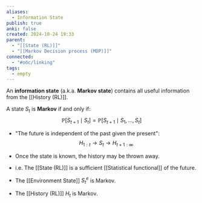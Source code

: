 ```yaml
---
aliases:
  - Information State
publish: true
anki: false
created: 2024-10-24 19:33
parent:
  - "[[State (RL)]]"
  - "[[Markov Decision process (MDP)]]"
connected:
  - "#обс/linking"
tags:
  - empty
---
```


An **information state** (a.k.a. **Markov state**) contains all useful information from the [[History (RL)]].

A state $S_t$ is **Markov** if and only if:
$$\mathbb{P}[S_{t+1} \mid S_t] = \mathbb{P}[S_{t+1} \mid S_1, \dots, S_t]$$

- "The future is independent of the past given the present":
  $$H_{1:t} \to S_t \to H_{t+1:\infty}$$
  
- Once the state is known, the history may be thrown away.
- i.e. The [[State (RL)]] is a sufficient [[Statistical functional]]  of the future.
- The [[Environment State]]  $S^e_t$ is Markov.
- The [[History (RL)]]  $H_t$ is Markov.
